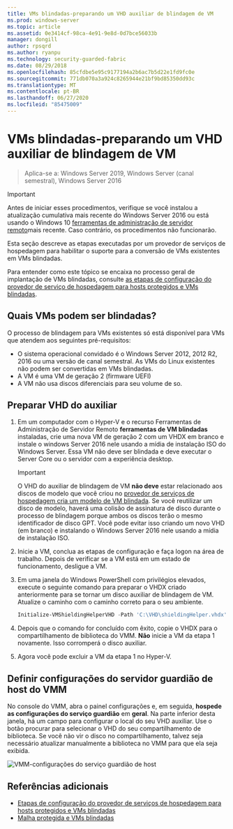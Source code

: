 ```yaml
---
title: VMs blindadas-preparando um VHD auxiliar de blindagem de VM
ms.prod: windows-server
ms.topic: article
ms.assetid: 0e3414cf-98ca-4e91-9e8d-0d7bce56033b
manager: dongill
author: rpsqrd
ms.author: ryanpu
ms.technology: security-guarded-fabric
ms.date: 08/29/2018
ms.openlocfilehash: 85cfdbe5e95c9177194a2b6ac7b5d22e1fd9fc0e
ms.sourcegitcommit: 771db070a3a924c8265944e21bf9bd85350dd93c
ms.translationtype: MT
ms.contentlocale: pt-BR
ms.lasthandoff: 06/27/2020
ms.locfileid: "85475009"
---
```

# <a name="shielded-vms---preparing-a-vm-shielding-helper-vhd"></a>VMs blindadas-preparando um VHD auxiliar de blindagem de VM

>Aplica-se a: Windows Server 2019, Windows Server (canal semestral), Windows Server 2016

> [!IMPORTANT]
> Antes de iniciar esses procedimentos, verifique se você instalou a atualização cumulativa mais recente do Windows Server 2016 ou está usando o Windows 10 [ferramentas de administração de servidor remoto](https://www.microsoft.com/download/details.aspx?id=45520)mais recente. Caso contrário, os procedimentos não funcionarão.

Esta seção descreve as etapas executadas por um provedor de serviços de hospedagem para habilitar o suporte para a conversão de VMs existentes em VMs blindadas.

Para entender como este tópico se encaixa no processo geral de implantação de VMs blindadas, consulte [as etapas de configuração do provedor de serviço de hospedagem para hosts protegidos e VMs blindadas](guarded-fabric-configuration-scenarios-for-shielded-vms-overview.md).

## <a name="which-vms-can-be-shielded"></a>Quais VMs podem ser blindadas?

O processo de blindagem para VMs existentes só está disponível para VMs que atendem aos seguintes pré-requisitos:

- O sistema operacional convidado é o Windows Server 2012, 2012 R2, 2016 ou uma versão de canal semestral. As VMs do Linux existentes não podem ser convertidas em VMs blindadas.
- A VM é uma VM de geração 2 (firmware UEFI)
- A VM não usa discos diferenciais para seu volume de so.

## <a name="prepare-helper-vhd"></a>Preparar VHD do auxiliar

1.  Em um computador com o Hyper-V e o recurso Ferramentas de Administração de Servidor Remoto **ferramentas de VM blindadas** instaladas, crie uma nova VM de geração 2 com um VHDX em branco e instale o windows Server 2016 nele usando a mídia de instalação ISO do Windows Server. Essa VM não deve ser blindada e deve executar o Server Core ou o servidor com a experiência desktop.

    > [!IMPORTANT]
    > O VHD do auxiliar de blindagem de VM **não deve** estar relacionado aos discos de modelo que você criou no [provedor de serviços de hospedagem cria um modelo de VM blindada](guarded-fabric-create-a-shielded-vm-template.md). Se você reutilizar um disco de modelo, haverá uma colisão de assinatura de disco durante o processo de blindagem porque ambos os discos terão o mesmo identificador de disco GPT. Você pode evitar isso criando um novo VHD (em branco) e instalando o Windows Server 2016 nele usando a mídia de instalação ISO.

2.  Inicie a VM, conclua as etapas de configuração e faça logon na área de trabalho. Depois de verificar se a VM está em um estado de funcionamento, desligue a VM.

3.  Em uma janela do Windows PowerShell com privilégios elevados, execute o seguinte comando para preparar o VHDX criado anteriormente para se tornar um disco auxiliar de blindagem de VM. Atualize o caminho com o caminho correto para o seu ambiente.

    ```powershell
    Initialize-VMShieldingHelperVHD -Path 'C:\VHD\shieldingHelper.vhdx'
    ```

4.  Depois que o comando for concluído com êxito, copie o VHDX para o compartilhamento de biblioteca do VMM. **Não** inicie a VM da etapa 1 novamente. Isso corromperá o disco auxiliar.

5.  Agora você pode excluir a VM da etapa 1 no Hyper-V.

## <a name="configure-vmm-host-guardian-server-settings"></a>Definir configurações do servidor guardião de host do VMM

No console do VMM, abra o painel configurações e, em seguida, **hospede as configurações do serviço guardião** em **geral**. Na parte inferior desta janela, há um campo para configurar o local do seu VHD auxiliar. Use o botão procurar para selecionar o VHD do seu compartilhamento de biblioteca. Se você não vir o disco no compartilhamento, talvez seja necessário atualizar manualmente a biblioteca no VMM para que ela seja exibida.

![VMM-configurações do serviço guardião de host](../media/Guarded-Fabric-Shielded-VM/guarded-host-vmm-hgs-settings-01.png)

## <a name="additional-references"></a>Referências adicionais

- [Etapas de configuração do provedor de serviços de hospedagem para hosts protegidos e VMs blindadas](guarded-fabric-configuration-scenarios-for-shielded-vms-overview.md)
- [Malha protegida e VMs blindadas](guarded-fabric-and-shielded-vms-top-node.md)
